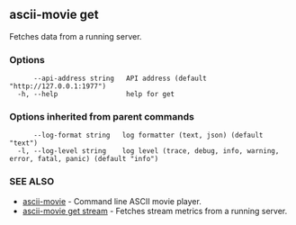 ## ascii-movie get

Fetches data from a running server.

### Options

```
      --api-address string   API address (default "http://127.0.0.1:1977")
  -h, --help                 help for get
```

### Options inherited from parent commands

```
      --log-format string   log formatter (text, json) (default "text")
  -l, --log-level string    log level (trace, debug, info, warning, error, fatal, panic) (default "info")
```

### SEE ALSO

* [ascii-movie](ascii-movie.md)	 - Command line ASCII movie player.
* [ascii-movie get stream](ascii-movie_get_stream.md)	 - Fetches stream metrics from a running server.

